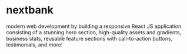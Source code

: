 # nextbank
modern web development by building a responsive React JS application consisting of a stunning hero section, high-quality assets and gradients, business stats, reusable feature sections with call-to-action buttons, testimonials, and more!
